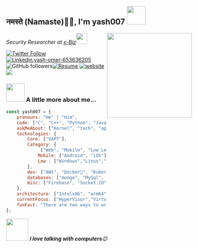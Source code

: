 <h2>नमस्ते (Namaste)🙏🏻, I'm yash007  <img src="https://media.giphy.com/media/z00XCKBng2nohbUr98/giphy.gif" width="50"></h2>
<img align='right' src="https://media.giphy.com/media/LEe5yo2E9Fi3FmuEPK/giphy.gif" width="230">
<p><em>Security Researcher at <a href="http://www.xbizventures.com">x-Biz</a><img src="https://media.giphy.com/media/hrMMLR9o9EYZnBBqFA/giphy.gif" width="30"> 
</em></p>

[![Twitter Follow](https://img.shields.io/twitter/follow/yash_omer?label=Follow)](https://twitter.com/intent/follow?screen_name=yash_omer)
[![Linkedin:yash-omer-653636205 ](https://img.shields.io/badge/-yash007-blue?style=flat-square&logo=Linkedin&logoColor=white&link=https://www.linkedin.com/in/yash-omer-653636205)](https://www.linkedin.com/in/yash-omer-653636205/)![GitHub followers](https://img.shields.io/github/followers/anmol098?label=Follow&style=social)[![Resume](https://media.giphy.com/media/63m5ONSzKcTz5frc9d/giphy.gif)](https://yashomer1994.github.io/Resume/)
[![website](https://img.shields.io/badge/Website-46a2f1.svg?&style=flat-square&logo=Google-Chrome&logoColor=white&link=https://anmolsingh.me/)](https://anmolsingh.me/)
![](https://visitor-badge.glitch.me/badge?page_id=anmol098.anmol098)


### <img src="https://media.giphy.com/media/C2WsX4EhIUIILQYCJp/giphy.gif" width="50"> A little more about me...  

```javascript
const yash007 = {
    pronouns: "He" | "Him",
    code: ["C", "C++", "Python", "Java", "Android"],
    askMeAbout: ["Kernel", "tech", "app dev", "Linux kernel", "Malware Analysis", "iOS", "Android"],
    technologies: {
        Core: ["VAPT"],
        Category: {
             ["Web", "Mobile", "Low Level"],
            Mobile: ["Android", "iOS"],
            Low : ["Windows","Linux","macOS"]
        },
        dev: ["AWS", "Docker🐳", "Kubernetes", "LXC"],
        databases: ["mongo", "MySql", "sqlite"],
        misc: ["Firebase", "Socket.IO", "selenium", "open-cv", "php", "SuiteApp"]
    },
    architecture: ["Intelx86", "arm64", "aarch64"],
    currentFocus: ["HyperVisor","Virtualization","QEMU],
    funFact: "There are two ways to write error-free programs; only the third one works"
};
```

<img src="https://media.giphy.com/media/VPZU7OKgjyEI7HetU0/giphy.gif" width="60"> <em><b>I love talking with computers</b>😊</em>

